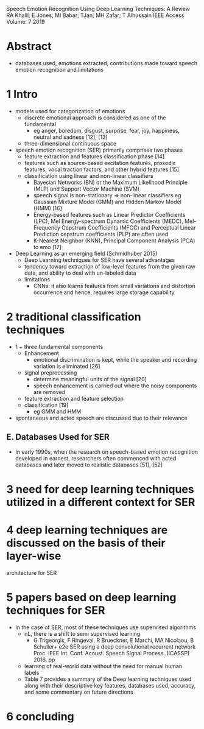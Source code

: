 Speech Emotion Recognition Using Deep Learning Techniques: A Review
RA Khalil; E Jones; MI Babar; TJan; MH Zafar; T Alhussain
IEEE Access Volume: 7 2019

# Abstract

* databases used, emotions extracted,
  contributions made toward speech emotion recognition and limitations

# 1 Intro

* models used for categorization of emotions
  * discrete emotional approach is considered as one of the fundamental
    * eg anger, boredom, disgust, surprise, fear, joy, happiness, neutral and
      sadness [12], [13]
  * three-dimensional continuous space
* speech emotion recognition (SER) primarily comprises two phases
  * feature extraction and features classification phase [14]
  * features such as source-based excitation features, prosodic features,
    vocal traction factors, and other hybrid features [15]
  * classification using linear and non-linear classifiers
    * Bayesian Networks (BN) or the Maximum Likelihood Principle (MLP) and
      Support Vector Machine (SVM)
    * speech signal is non-stationary => non-linear classifiers eg
      Gaussian Mixture Model (GMM) and Hidden Markov Model (HMM) [16]
    * Energy-based features such as
      Linear Predictor Coefficients (LPC),
      Mel Energy-spectrum Dynamic Coefficients (MEDC),
      Mel-Frequency Cepstrum Coefficients (MFCC) and
      Perceptual Linear Prediction cepstrum coefficients (PLP) are often used
    * K-Nearest Neighbor (KNN), Principal Component Analysis (PCA) to emo [17]
* Deep Learning as an emerging field (Schmidhuber 2015)
  * Deep Learning techniques for SER have several advantages
  * tendency toward extraction of low-level features from the given raw data,
    and ability to deal with un-labeled data
  * limitations
    * CNNs: it also learns features from small variations and distortion
      occurrence and hence, requires large storage capability

# 2 traditional classification techniques

* 1 + three fundamental components
  * Enhancement
    * emotional discrimination is kept, while
      the speaker and recording variation is eliminated [26]
  * signal preprocessing
    * determine meaningful units of the signal [20]
    * speech enhancement is carried out where the noisy components are removed
  * feature extraction and feature selection
  * classification [19]
    * eg GMM and HMM
* spontaneous and acted speech are discussed due to their relevance

## E. Databases Used for SER

* In early 1990s, when the research on speech-based emotion recognition
  developed in earnest, researchers often commenced with acted databases and
  later moved to realistic databases [51], [52]

# 3 need for deep learning techniques utilized in a different context for SER

# 4 deep learning techniques are discussed on the basis of their layer-wise
architecture for SER

# 5 papers based on deep learning techniques for SER

* In the case of SER, most of these techniques use supervised algorithms
  * nL, there is a shift to semi supervised learning
    * G Trigeorgis, F Ringeval, R Brueckner, E Marchi, MA Nicolaou, B Schuller+
      e2e SER using a deep convolutional recurrent network
      Proc. IEEE Int.  Conf.  Acoust. Speech Signal Process. (ICASSP) 2016, pp
  * learning of real-world data without the need for manual human labels
  * Table 7 provides a summary of the Deep learning techniques used 
    along with their descriptive key features, databases used, accuracy,
    and some commentary on future directions

# 6 concluding
